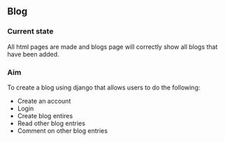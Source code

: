 ## Blog

### Current state
All html pages are made and blogs page will correctly show all blogs that have been added.

### Aim
To create a blog using django that allows users to do the following:
- Create an account
- Login
- Create blog entires
- Read other blog entries
- Comment on other blog entries
